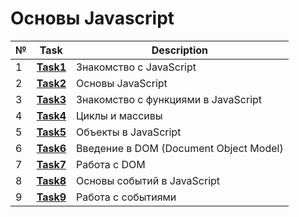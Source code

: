 # Основы Javascript
| № | **Task**                                                                | **Description**                                        |
|---|-------------------------------------------------------------------------|--------------------------------------------------------|
| 1 | **[Task1](https://github.com/iamseryy/tasks_learn_js/tree/main/task1)** | Знакомство с JavaScript |
| 2 | **[Task2](https://github.com/iamseryy/tasks_learn_js/tree/main/task2)** | Основы JavaScript |
| 3 | **[Task3](https://github.com/iamseryy/tasks_learn_js/tree/main/task3)** | Знакомство с функциями в JavaScript |
| 4 | **[Task4](https://github.com/iamseryy/tasks_learn_js/tree/main/task4)** | Циклы и массивы |
| 5 | **[Task5](https://github.com/iamseryy/tasks_learn_js/tree/main/task5)** | Объекты в JavaScript  |
| 6 | **[Task6](https://github.com/iamseryy/tasks_learn_js/tree/main/task6)** | Введение в DOM (Document Object Model)  |
| 7 | **[Task7](https://github.com/iamseryy/tasks_learn_js/tree/main/task7)** | Работа с DOM  |
| 8 | **[Task8](https://github.com/iamseryy/tasks_learn_js/tree/main/task8)** | Основы событий в JavaScript  |
| 9 | **[Task9](https://github.com/iamseryy/tasks_learn_js/tree/main/task9)** | Работа с событиями  |